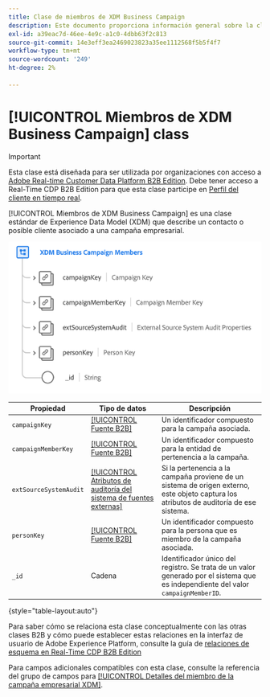 ```yaml
---
title: Clase de miembros de XDM Business Campaign
description: Este documento proporciona información general sobre la clase de miembros de la campaña empresarial XDM en el Modelo de datos de experiencia (XDM).
exl-id: a39eac7d-46ee-4e9c-a1c0-4dbb63f2c813
source-git-commit: 14e3eff3ea2469023823a35ee1112568f5b5f4f7
workflow-type: tm+mt
source-wordcount: '249'
ht-degree: 2%

---
```


# [!UICONTROL Miembros de XDM Business Campaign] class

>[!IMPORTANT]
>
>Esta clase está diseñada para ser utilizada por organizaciones con acceso a [Adobe Real-time Customer Data Platform B2B Edition](../../../rtcdp/b2b-overview.md). Debe tener acceso a Real-Time CDP B2B Edition para que esta clase participe en [Perfil del cliente en tiempo real](../../../profile/home.md).

[!UICONTROL Miembros de XDM Business Campaign] es una clase estándar de Experience Data Model (XDM) que describe un contacto o posible cliente asociado a una campaña empresarial.

![La estructura de la clase Miembros de la campaña empresarial XDM tal como aparece en la interfaz de usuario](../../images/classes/b2b/business-campaign-members.png)

| Propiedad | Tipo de datos | Descripción |
| --- | --- | --- |
| `campaignKey` | [[!UICONTROL Fuente B2B]](../../data-types/b2b-source.md) | Un identificador compuesto para la campaña asociada. |
| `campaignMemberKey` | [[!UICONTROL Fuente B2B]](../../data-types/b2b-source.md) | Un identificador compuesto para la entidad de pertenencia a la campaña. |
| `extSourceSystemAudit` | [[!UICONTROL Atributos de auditoría del sistema de fuentes externas]](../../data-types/external-source-system-audit-attributes.md) | Si la pertenencia a la campaña proviene de un sistema de origen externo, este objeto captura los atributos de auditoría de ese sistema. |
| `personKey` | [[!UICONTROL Fuente B2B]](../../data-types/b2b-source.md) | Un identificador compuesto para la persona que es miembro de la campaña asociada. |
| `_id` | Cadena | Identificador único del registro. Se trata de un valor generado por el sistema que es independiente del valor `campaignMemberID`. |

{style=&quot;table-layout:auto&quot;}

Para saber cómo se relaciona esta clase conceptualmente con las otras clases B2B y cómo puede establecer estas relaciones en la interfaz de usuario de Adobe Experience Platform, consulte la guía de [relaciones de esquema en Real-Time CDP B2B Edition](../../tutorials/relationship-b2b.md)

Para campos adicionales compatibles con esta clase, consulte la referencia del grupo de campos para [[!UICONTROL Detalles del miembro de la campaña empresarial XDM]](../../field-groups/b2b-campaign-members/details.md).
